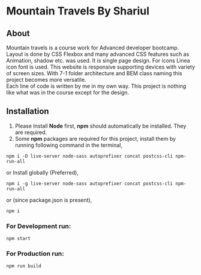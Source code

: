 # Mountain Travels By Shariul

## About

Mountain travels is a course work for Advanced developer bootcamp.<br/>
Layout is done by CSS Flexbox and many advanced CSS features such as Animation, shadow etc. was used. It is single page design. For icons Linea icon font is used. This website is responsive supporting devices with variety of screen sizes. With 7-1 folder architecture and BEM class naming this project becomes more versatile.<br/>
Each line of code is written by me in my own way. This project is nothing like what was in the course except for the design.

## Installation

1. Please Install **Node** first, **npm** should automatically be installed. They are required.
2. Some **npm** packages are required for this project, install them by running following command in the terminal,
```
npm i -D live-server node-sass autoprefixer concat postcss-cli npm-run-all
```
or Install globally (Preferred),<br/>
```
npm i -g live-server node-sass autoprefixer concat postcss-cli npm-run-all
```
or (since package.json is present),<br/>
```
npm i
```

### For Development run:

```
npm start
```

### For Production run:

```
npm run build
```
